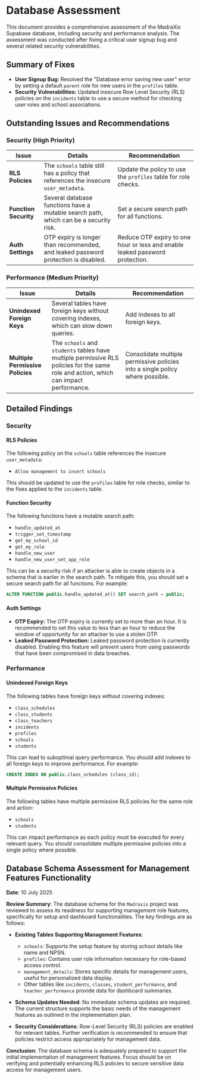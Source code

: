 # Database Assessment

This document provides a comprehensive assessment of the MadraXis Supabase database, including security and performance analysis. The assessment was conducted after fixing a critical user signup bug and several related security vulnerabilities.

## Summary of Fixes

- **User Signup Bug:** Resolved the "Database error saving new user" error by setting a default `parent` role for new users in the `profiles` table.
- **Security Vulnerabilities:** Updated insecure Row Level Security (RLS) policies on the `incidents` table to use a secure method for checking user roles and school associations.

## Outstanding Issues and Recommendations

### Security (High Priority)

| Issue | Details | Recommendation |
| --- | --- | --- |
| **RLS Policies** | The `schools` table still has a policy that references the insecure `user_metadata`. | Update the policy to use the `profiles` table for role checks. |
| **Function Security** | Several database functions have a mutable search path, which can be a security risk. | Set a secure search path for all functions. |
| **Auth Settings** | OTP expiry is longer than recommended, and leaked password protection is disabled. | Reduce OTP expiry to one hour or less and enable leaked password protection. |

### Performance (Medium Priority)

| Issue | Details | Recommendation |
| --- | --- | --- |
| **Unindexed Foreign Keys** | Several tables have foreign keys without covering indexes, which can slow down queries. | Add indexes to all foreign keys. |
| **Multiple Permissive Policies** | The `schools` and `students` tables have multiple permissive RLS policies for the same role and action, which can impact performance. | Consolidate multiple permissive policies into a single policy where possible. |

## Detailed Findings

### Security

#### RLS Policies

The following policy on the `schools` table references the insecure `user_metadata`:

- `Allow management to insert schools`

This should be updated to use the `profiles` table for role checks, similar to the fixes applied to the `incidents` table.

#### Function Security

The following functions have a mutable search path:

- `handle_updated_at`
- `trigger_set_timestamp`
- `get_my_school_id`
- `get_my_role`
- `handle_new_user`
- `handle_new_user_set_app_role`

This can be a security risk if an attacker is able to create objects in a schema that is earlier in the search path. To mitigate this, you should set a secure search path for all functions. For example:

```sql
ALTER FUNCTION public.handle_updated_at() SET search_path = public;
```

#### Auth Settings

- **OTP Expiry:** The OTP expiry is currently set to more than an hour. It is recommended to set this value to less than an hour to reduce the window of opportunity for an attacker to use a stolen OTP.
- **Leaked Password Protection:** Leaked password protection is currently disabled. Enabling this feature will prevent users from using passwords that have been compromised in data breaches.

### Performance

#### Unindexed Foreign Keys

The following tables have foreign keys without covering indexes:

- `class_schedules`
- `class_students`
- `class_teachers`
- `incidents`
- `profiles`
- `schools`
- `students`

This can lead to suboptimal query performance. You should add indexes to all foreign keys to improve performance. For example:

```sql
CREATE INDEX ON public.class_schedules (class_id);
```

#### Multiple Permissive Policies

The following tables have multiple permissive RLS policies for the same role and action:

- `schools`
- `students`

This can impact performance as each policy must be executed for every relevant query. You should consolidate multiple permissive policies into a single policy where possible.

## Database Schema Assessment for Management Features Functionality
**Date**: 10 July 2025

**Review Summary**:
The database schema for the `Madraxis` project was reviewed to assess its readiness for supporting management role features, specifically for setup and dashboard functionalities. The key findings are as follows:

- **Existing Tables Supporting Management Features**:
  - `schools`: Supports the setup feature by storing school details like name and NPSN.
  - `profiles`: Contains user role information necessary for role-based access control.
  - `management_details`: Stores specific details for management users, useful for personalized data display.
  - Other tables like `incidents`, `classes`, `student_performance`, and `teacher_performance` provide data for dashboard summaries.

- **Schema Updates Needed**: No immediate schema updates are required. The current structure supports the basic needs of the management features as outlined in the implementation plan.

- **Security Considerations**: Row-Level Security (RLS) policies are enabled for relevant tables. Further verification is recommended to ensure that policies restrict access appropriately for management data.

**Conclusion**:
The database schema is adequately prepared to support the initial implementation of management features. Focus should be on verifying and potentially enhancing RLS policies to secure sensitive data access for management users.
